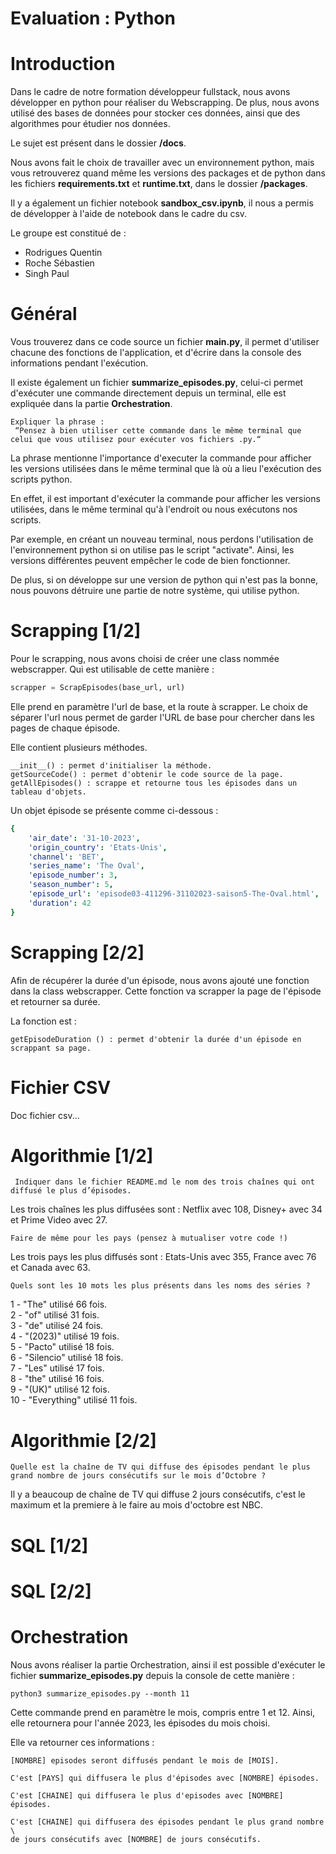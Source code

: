 # Evaluation : Python
# Introduction
Dans le cadre de notre formation développeur fullstack, nous avons développer en python pour réaliser du Webscrapping. De plus, nous avons utilisé des bases de données pour stocker ces données, ainsi que des algorithmes pour étudier nos données.

Le sujet est présent dans le dossier **/docs**.

Nous avons fait le choix de travailler avec un environnement python, mais vous retrouverez quand même les versions des packages et de python dans les fichiers **requirements.txt** et **runtime.txt**, dans le dossier **/packages**.

Il y a également un fichier notebook **sandbox_csv.ipynb**, il nous a permis de développer à l'aide de notebook dans le cadre du csv.

Le groupe est constitué de :  
- Rodrigues Quentin  
- Roche Sébastien  
- Singh Paul

 # Général
 Vous trouverez dans ce code source un fichier **main.py**, il permet d'utiliser chacune des fonctions de l'application, et d'écrire dans la console des informations pendant l'exécution.

 Il existe également un fichier **summarize_episodes.py**, celui-ci permet d'exécuter une commande directement depuis un terminal, elle est expliquée dans la partie **Orchestration**.

```
Expliquer la phrase :
 “Pensez à bien utiliser cette commande dans le même terminal que celui que vous utilisez pour exécuter vos fichiers .py.“
```
La phrase mentionne l'importance d'executer la commande pour afficher les versions utilisées dans le même terminal que là où a lieu l'exécution des scripts python.

En effet, il est important d'exécuter la commande pour afficher les versions utilisées, dans le même terminal qu'à l'endroit ou nous exécutons nos scripts.

Par exemple, en créant un nouveau terminal, nous perdons l'utilisation de l'environnement python si on utilise pas le script "activate". Ainsi, les versions différentes peuvent empêcher le code de bien fonctionner.

De plus, si on développe sur une version de python qui n'est pas la bonne, nous pouvons détruire une partie de notre système, qui utilise python.

 # Scrapping [1/2]
 Pour le scrapping, nous avons choisi de créer une class nommée webscrapper. Qui est utilisable de cette manière :
 ```py
 scrapper = ScrapEpisodes(base_url, url)
 ```
Elle prend en paramètre l'url de base, et la route à scrapper. Le choix de séparer l'url nous permet de garder l'URL de base pour chercher dans les pages de chaque épisode.

Elle contient plusieurs méthodes.
```
__init__() : permet d'initialiser la méthode.
getSourceCode() : permet d'obtenir le code source de la page.
getAllEpisodes() : scrappe et retourne tous les épisodes dans un tableau d'objets.
```

Un objet épisode se présente comme ci-dessous :
```yml
{
    'air_date': '31-10-2023',
    'origin_country': 'Etats-Unis',
    'channel': 'BET',
    'series_name': 'The Oval',
    'episode_number': 3,
    'season_number': 5,
    'episode_url': 'episode03-411296-31102023-saison5-The-Oval.html',
    'duration': 42
}
```

 # Scrapping [2/2]
Afin de récupérer la durée d'un épisode, nous avons ajouté une fonction dans la class webscrapper. Cette fonction va scrapper la page de l'épisode et retourner sa durée.

La fonction est :
```
getEpisodeDuration () : permet d'obtenir la durée d'un épisode en scrappant sa page.
```

# Fichier CSV
Doc fichier csv...

 # Algorithmie [1/2]
```
 Indiquer dans le fichier README.md le nom des trois chaînes qui ont diffusé le plus d’épisodes. 
```
Les trois chaînes les plus diffusées sont : Netflix avec 108, Disney+ avec 34 et Prime Video avec 27.

```
Faire de même pour les pays (pensez à mutualiser votre code !)
```
Les trois pays les plus diffusés sont : Etats-Unis avec 355, France avec 76 et Canada avec 63.

```
Quels sont les 10 mots les plus présents dans les noms des séries ? 
```
1 - "The" utilisé 66 fois.  
2 - "of" utilisé 31 fois.  
3 - "de" utilisé 24 fois.  
4 - "(2023)" utilisé 19 fois.  
5 - "Pacto" utilisé 18 fois.  
6 - "Silencio" utilisé 18 fois.  
7 - "Les" utilisé 17 fois.  
8 - "the" utilisé 16 fois.  
9 - "(UK)" utilisé 12 fois.  
10 - "Everything" utilisé 11 fois.


 # Algorithmie [2/2]
```
Quelle est la chaîne de TV qui diffuse des épisodes pendant le plus grand nombre de jours consécutifs sur le mois d’Octobre ? 
```
Il y a beaucoup de chaîne de TV qui diffuse 2 jours consécutifs, c'est le maximum et la premiere à le faire au mois d'octobre est NBC.

# SQL [1/2]
# SQL [2/2]

# Orchestration
Nous avons réaliser la partie Orchestration, ainsi il est possible d'exécuter le fichier **summarize_episodes.py** depuis la console de cette manière :
```
python3 summarize_episodes.py --month 11
```

Cette commande prend en paramètre le mois, compris entre 1 et 12. Ainsi, elle retournera pour l'année 2023, les épisodes du mois choisi.

Elle va retourner ces informations :
```
[NOMBRE] episodes seront diffusés pendant le mois de [MOIS].

C'est [PAYS] qui diffusera le plus d'épisodes avec [NOMBRE] épisodes.

C'est [CHAINE] qui diffusera le plus d'episodes avec [NOMBRE] épisodes.

C'est [CHAINE] qui diffusera des épisodes pendant le plus grand nombre \
de jours consécutifs avec [NOMBRE] de jours consécutifs.
```